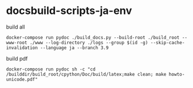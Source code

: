 # docsbuild-scripts-ja-env

build all

```
docker-compose run pydoc ./build_docs.py --build-root ./build_root --www-root ./www --log-directory ./logs --group $(id -g) --skip-cache-invalidation --language ja --branch 3.9
```


build pdf
```
docker-compose run pydoc sh -c "cd /builddir/build_root/cpython/Doc/build/latex;make clean; make howto-unicode.pdf"
```

